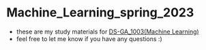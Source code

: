 # Machine_Learning_spring_2023
- these are my study materials for [DS-GA_1003(Machine Learning)](https://nyu-ds1003.github.io/spring2023)
- feel free to let me know if you have any questions :)
